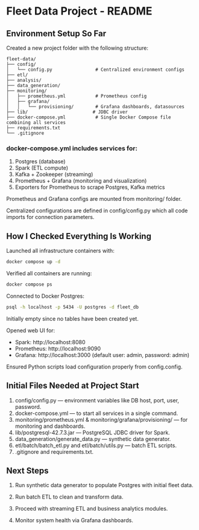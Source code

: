 # Fleet Data Project - README

## Environment Setup So Far

Created a new project folder with the following structure:

```text
fleet-data/
├── config/
│   └── config.py                # Centralized environment configs
├── etl/
├── analysis/
├── data_generation/
├── monitoring/
│   ├── prometheus.yml           # Prometheus config
│   ├── grafana/
│   │   └── provisioning/        # Grafana dashboards, datasources
├── lib/                        # JDBC driver
├── docker-compose.yml           # Single Docker Compose file combining all services
├── requirements.txt
└── .gitignore
```

### docker-compose.yml includes services for:

1. Postgres (database)
2. Spark (ETL compute)
3. Kafka + Zookeeper (streaming)
4. Prometheus + Grafana (monitoring and visualization)
5. Exporters for Prometheus to scrape Postgres, Kafka metrics

Prometheus and Grafana configs are mounted from monitoring/ folder.

Centralized configurations are defined in config/config.py which all code imports for connection parameters.

## How I Checked Everything Is Working

Launched all infrastructure containers with:

```bash
docker compose up -d
```

Verified all containers are running:

```bash
docker compose ps
```

Connected to Docker Postgres:

```bash
psql -h localhost -p 5434 -U postgres -d fleet_db
```

Initially empty since no tables have been created yet.

Opened web UI for:

- Spark: http://localhost:8080
- Prometheus: http://localhost:9090
- Grafana: http://localhost:3000 (default user: admin, password: admin)

Ensured Python scripts load configuration properly from config.config.

## Initial Files Needed at Project Start

1. config/config.py — environment variables like DB host, port, user, password.
2. docker-compose.yml — to start all services in a single command.
3. monitoring/prometheus.yml & monitoring/grafana/provisioning/ — for monitoring and dashboards.
4. lib/postgresql-42.7.3.jar — PostgreSQL JDBC driver for Spark.
5. data_generation/generate_data.py — synthetic data generator.
6. etl/batch/batch_etl.py and etl/batch/utils.py — batch ETL scripts.
7. .gitignore and requirements.txt.

## Next Steps

1. Run synthetic data generator to populate Postgres with initial fleet data.

2. Run batch ETL to clean and transform data.

3. Proceed with streaming ETL and business analytics modules.

4. Monitor system health via Grafana dashboards.
